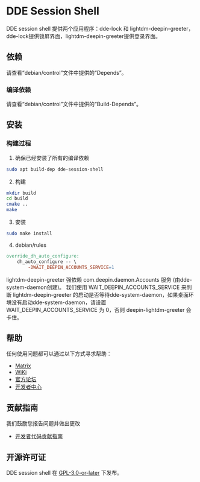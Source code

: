 # DDE Session Shell

DDE session shell 提供两个应用程序：dde-lock 和 lightdm-deepin-greeter，dde-lock提供锁屏界面，lightdm-deepin-greeter提供登录界面。

## 依赖
请查看“debian/control”文件中提供的“Depends”。

### 编译依赖
请查看“debian/control”文件中提供的“Build-Depends”。

## 安装

### 构建过程

1. 确保已经安装了所有的编译依赖
```bash
sudo apt build-dep dde-session-shell
```

2. 构建
```bash
mkdir build
cd build
cmake ..
make
```

3. 安装
```bash
sudo make install
```

4. debian/rules

```makefile
override_dh_auto_configure:
	dh_auto_configure -- \
		-DWAIT_DEEPIN_ACCOUNTS_SERVICE=1
```
lightdm-deepin-greeter 强依赖 com.deepin.daemon.Accounts 服务 (由dde-system-daemon创建)。
我们使用 WAIT_DEEPIN_ACCOUNTS_SERVICE 来判断 lightdm-deepin-greeter 的启动是否等待dde-system-daemon，如果桌面环境没有启动dde-system-daemon，请设置 WAIT_DEEPIN_ACCOUNTS_SERVICE 为 0，否则 deepin-lightdm-greeter 会卡住。

## 帮助
任何使用问题都可以通过以下方式寻求帮助：

* [Matrix](https://matrix.to/#/#deepin-community:matrix.org)
* [WiKi](https://wiki.deepin.org)
* [官方论坛](https://bbs.deepin.org)
* [开发者中心](https://github.com/linuxdeepin/developer-center/issues) 

## 贡献指南

我们鼓励您报告问题并做出更改

- [开发者代码贡献指南](https://github.com/linuxdeepin/developer-center/wiki/Contribution-Guidelines-for-Developers) 

## 开源许可证
DDE session shell 在 [GPL-3.0-or-later](LICENSE) 下发布。
